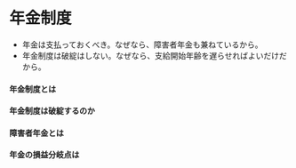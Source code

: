 # 年金制度
- 年金は支払っておくべき。なぜなら、障害者年金も兼ねているから。
- 年金制度は破綻はしない。なぜなら、支給開始年齢を遅らせればよいだけだから。

#### 年金制度とは
#### 年金制度は破綻するのか
#### 障害者年金とは
#### 年金の損益分岐点は
